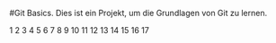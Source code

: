 #Git Basics. Dies ist ein Projekt, um die Grundlagen von Git zu lernen.

1
2
3
4
5
6
7
8
9
10
11
12
13
14
15
16
17
